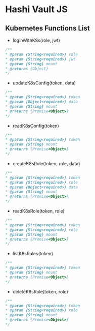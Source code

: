 # Hashi Vault JS

## Kubernetes Functions List

* loginWithK8s(role, jwt)

```javascript
/**
* @param {String<required>} role
* @param {String<required>} jwt
* @param {String} mount
* @returns {Object}
*/
```

* updateK8sConfig(token, data)

```javascript
/**
* @param {String<required>} token
* @param {Object<required>} data
* @param {String} mount
* @returns {Promise<Object>}
*/
```

* readK8sConfig(token)

```javascript
/**
* @param {String<required>} token
* @param {String} mount
* @returns {Promise<Object>}
*/
```

* createK8sRole(token, role, data)

```javascript
/**
* @param {String<required>} token
* @param {String<required>} role
* @param {Object<required>} data
* @param {String} mount
* @returns {Promise<Object>}
*/
```

* readK8sRole(token, role)

```javascript
/**
* @param {String<required>} token
* @param {String<required>} role
* @param {String} mount
* @returns {Promise<Object>}
*/
```

* listK8sRoles(token)

```javascript
/**
* @param {String<required>} token
* @param {String} mount
* @returns {Promise<Object>}
*/
```

* deleteK8sRole(token, role)

```javascript
/**
* @param {String<required>} token
* @param {String<required>} role
* @param {String} mount
* @returns {Promise<Object>}
*/
```
